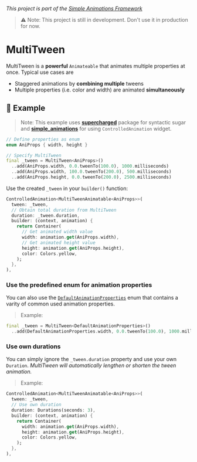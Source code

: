 *This project is part of the [Simple Animations Framework](https://pub.dev/packages/simple_animations)*

> ⚠ Note: This project is still in development. Don't use it in production for now.

# MultiTween 

MultiTween is a **powerful** `Animateable` that animates multiple properties at once. Typical use cases are

- Staggered animations by **combining multiple** tweens
- Multiple properties (i.e. color and width) are animated **simultaneously**



## 📝 Example

> Note: This example uses **[supercharged](https://pub.dev/packages/supercharged)** package for syntactic sugar and **[simple_animations](https://pub.dev/packages/simple_animations)** 
> for using `ControlledAnimation` widget.

```dart
// Define properties as enum
enum AniProps { width, height }

// Specify MultiTween
final _tween = MultiTween<AniProps>()
  ..add(AniProps.width, 0.0.tweenTo(100.0), 1000.milliseconds)
  ..add(AniProps.width, 100.0.tweenTo(200.0), 500.milliseconds)
  ..add(AniProps.height, 0.0.tweenTo(200.0), 2500.milliseconds)
```

Use the created `_tween` in your `builder()` function:
```dart
ControlledAnimation<MultiTweenAnimatable<AniProps>>(
  tween: _tween,
  // Obtain total duration from MultiTween
  duration: _tween.duration,
  builder: (context, animation) {
    return Container(
      // Get animated width value
      width: animation.get(AniProps.width),
      // Get animated height value
      height: animation.get(AniProps.height),
      color: Colors.yellow,
    );
  },
),
```

### Use the predefined enum for animation properties

You can also use the [`DefaultAnimationProperties`](https://github.com/felixblaschke/sa_multi_tween/blob/master/lib/multi_tween/default_animation_properties.dart) enum that contains a varity of common used animation properties.

> Example:
```dart
final _tween = MultiTween<DefaultAnimationProperties>()
  ..add(DefaultAnimationProperties.width, 0.0.tweenTo(100.0), 1000.milliseconds)
```

### Use own durations

You can simply ignore the `_tween.duration` property and use your own `Duration`. *MultiTween will automatically lengthen or shorten the tween animation.*

> Example:
```dart
ControlledAnimation<MultiTweenAnimatable<AniProps>>(
  tween: _tween,
  // Use own duration
  duration: Durations(seconds: 3),
  builder: (context, animation) {
    return Container(
      width: animation.get(AniProps.width),
      height: animation.get(AniProps.height),
      color: Colors.yellow,
    );
  },
),
```